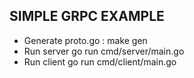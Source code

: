 ## SIMPLE GRPC EXAMPLE

- Generate proto.go : make gen 
- Run server go run cmd/server/main.go
- Run client go run cmd/client/main.go
